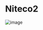 # Niteco2
![image](https://user-images.githubusercontent.com/47933670/218266515-761e33fa-fdd0-4393-867c-1585becf9c97.png)
